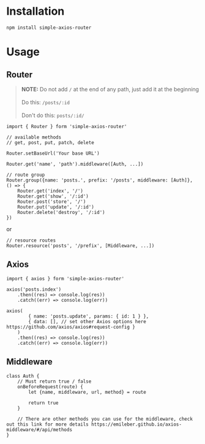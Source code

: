 # Installation

```
npm install simple-axios-router
```

# Usage

## Router

> **NOTE:** Do not add `/` at the end of any path, just add it at the beginning <br/> <br/>
> Do this: `/posts/:id`<br/><br/>
> Don't do this: `posts/:id/`

```
import { Router } form 'simple-axios-router'
```

```
// available methods
// get, post, put, patch, delete

Router.setBaseUrl('Your base URL')

Router.get('name', 'path').middleware([Auth, ...])
```

```
// route group
Router.group({name: 'posts.', prefix: '/posts', middleware: [Auth]}, () => {
    Router.get('index', '/')
    Router.get('show', '/:id')
    Router.post('store', '/')
    Router.put('update', '/:id')
    Router.delete('destroy', '/:id')
})
```

or

```
// resource routes
Router.resource('posts', '/prefix', [Middleware, ...])
```

## Axios

```
import { axios } form 'simple-axios-router'

axios('posts.index')
    .then((res) => console.log(res))
    .catch((err) => console.log(err))

axios(
        { name: 'posts.update', params: { id: 1 } },
        { data: [], // set other Axios options here https://github.com/axios/axios#request-config }
    )
    .then((res) => console.log(res))
    .catch((err) => console.log(err))
```

## Middleware

```
class Auth {
    // Must return true / false
    onBeforeRequest(route) {
        let {name, middleware, url, method} = route

        return true
    }

    // There are other methods you can use for the middleware, check out this link for more details https://emileber.github.io/axios-middleware/#/api/methods
}
```

